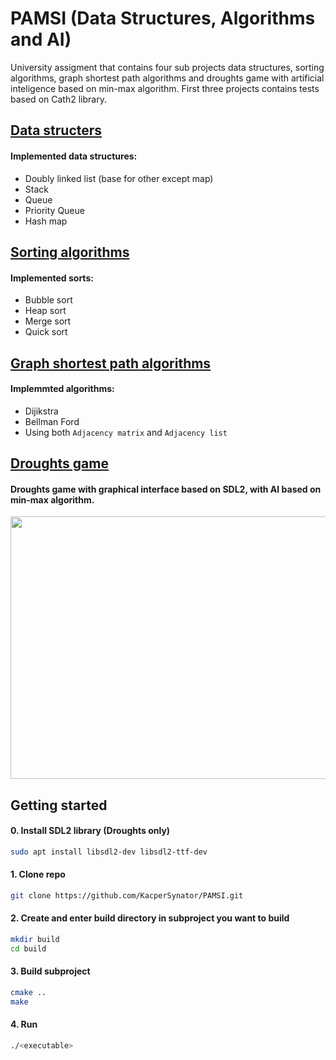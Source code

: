 # PAMSI (Data Structures, Algorithms and AI)
University assigment that contains four sub projects data structures, sorting algorithms, graph shortest path algorithms and droughts game
with artificial inteligence based on min-max algorithm. First three projects contains tests based on Cath2 library.

## [Data structers](Data_structeres)
#### Implemented data structures:  
* Doubly linked list (base for other except map)
* Stack
* Queue
* Priority Queue
* Hash map

## [Sorting algorithms](sort/sortowanie)
#### Implemented sorts:
* Bubble sort
* Heap sort
* Merge sort
* Quick sort

## [Graph shortest path algorithms](graphs)
#### Implemmted algorithms:
* Dijikstra 
* Bellman Ford
* Using both `Adjacency matrix` and `Adjacency list`

## [Droughts game](gra/gra)
#### Droughts game with graphical interface based on SDL2, with AI based on min-max algorithm.
<img src="https://user-images.githubusercontent.com/62207289/169647634-b6910d35-c410-40c2-8127-f7c37be9df5b.png" width="680" height="420">


## Getting started
#### 0. Install SDL2 library (Droughts only)
```bash
sudo apt install libsdl2-dev libsdl2-ttf-dev
```
#### 1. Clone repo
```bash
git clone https://github.com/KacperSynator/PAMSI.git
```
#### 2. Create and enter build directory in subproject you want to build
```bash
mkdir build
cd build
```
#### 3. Build subproject
```bash
cmake ..
make
```
#### 4. Run
```bash
./<executable>
```
